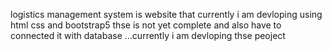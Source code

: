 logistics management system is website that currently i am devloping using html css and bootstrap5 thse is not yet complete and also have to connected it with database ...currently i am devloping thse peoject
